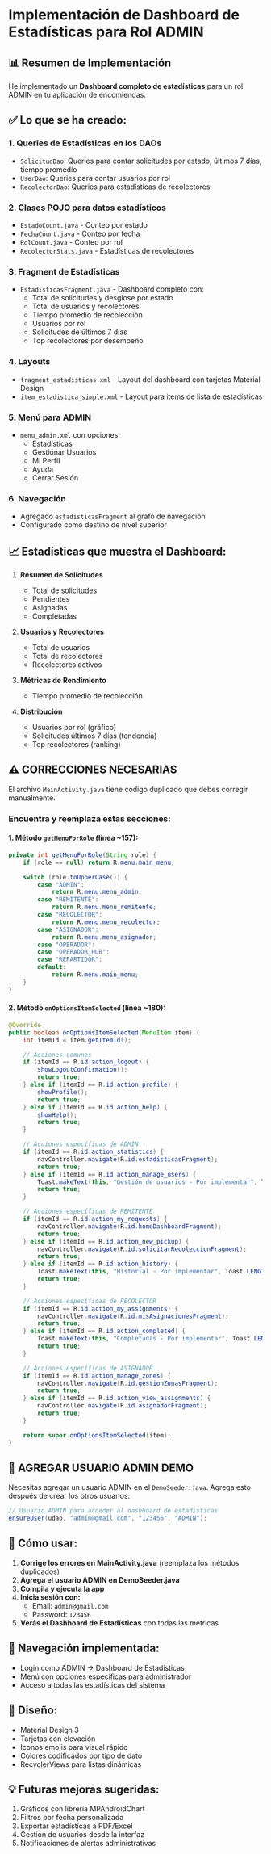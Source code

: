 # Implementación de Dashboard de Estadísticas para Rol ADMIN

## 📊 Resumen de Implementación

He implementado un **Dashboard completo de estadísticas** para un rol ADMIN en tu aplicación de encomiendas.

## ✅ Lo que se ha creado:

### 1. **Queries de Estadísticas en los DAOs**
   - `SolicitudDao`: Queries para contar solicitudes por estado, últimos 7 días, tiempo promedio
   - `UserDao`: Queries para contar usuarios por rol
   - `RecolectorDao`: Queries para estadísticas de recolectores

### 2. **Clases POJO para datos estadísticos**
   - `EstadoCount.java` - Conteo por estado
   - `FechaCount.java` - Conteo por fecha
   - `RolCount.java` - Conteo por rol
   - `RecolectorStats.java` - Estadísticas de recolectores

### 3. **Fragment de Estadísticas**
   - `EstadisticasFragment.java` - Dashboard completo con:
     * Total de solicitudes y desglose por estado
     * Total de usuarios y recolectores
     * Tiempo promedio de recolección
     * Usuarios por rol
     * Solicitudes de últimos 7 días
     * Top recolectores por desempeño

### 4. **Layouts**
   - `fragment_estadisticas.xml` - Layout del dashboard con tarjetas Material Design
   - `item_estadistica_simple.xml` - Layout para items de lista de estadísticas

### 5. **Menú para ADMIN**
   - `menu_admin.xml` con opciones:
     * Estadísticas
     * Gestionar Usuarios
     * Mi Perfil
     * Ayuda
     * Cerrar Sesión

### 6. **Navegación**
   - Agregado `estadisticasFragment` al grafo de navegación
   - Configurado como destino de nivel superior

## 📈 Estadísticas que muestra el Dashboard:

1. **Resumen de Solicitudes**
   - Total de solicitudes
   - Pendientes
   - Asignadas
   - Completadas

2. **Usuarios y Recolectores**
   - Total de usuarios
   - Total de recolectores
   - Recolectores activos

3. **Métricas de Rendimiento**
   - Tiempo promedio de recolección

4. **Distribución**
   - Usuarios por rol (gráfico)
   - Solicitudes últimos 7 días (tendencia)
   - Top recolectores (ranking)

## ⚠️ CORRECCIONES NECESARIAS

El archivo `MainActivity.java` tiene código duplicado que debes corregir manualmente.

### Encuentra y reemplaza estas secciones:

#### 1. Método `getMenuForRole` (línea ~157):
```java
private int getMenuForRole(String role) {
    if (role == null) return R.menu.main_menu;

    switch (role.toUpperCase()) {
        case "ADMIN":
            return R.menu.menu_admin;
        case "REMITENTE":
            return R.menu.menu_remitente;
        case "RECOLECTOR":
            return R.menu.menu_recolector;
        case "ASIGNADOR":
            return R.menu.menu_asignador;
        case "OPERADOR":
        case "OPERADOR_HUB":
        case "REPARTIDOR":
        default:
            return R.menu.main_menu;
    }
}
```

#### 2. Método `onOptionsItemSelected` (línea ~180):
```java
@Override
public boolean onOptionsItemSelected(MenuItem item) {
    int itemId = item.getItemId();

    // Acciones comunes
    if (itemId == R.id.action_logout) {
        showLogoutConfirmation();
        return true;
    } else if (itemId == R.id.action_profile) {
        showProfile();
        return true;
    } else if (itemId == R.id.action_help) {
        showHelp();
        return true;
    }

    // Acciones específicas de ADMIN
    if (itemId == R.id.action_statistics) {
        navController.navigate(R.id.estadisticasFragment);
        return true;
    } else if (itemId == R.id.action_manage_users) {
        Toast.makeText(this, "Gestión de usuarios - Por implementar", Toast.LENGTH_SHORT).show();
        return true;
    }

    // Acciones específicas de REMITENTE
    if (itemId == R.id.action_my_requests) {
        navController.navigate(R.id.homeDashboardFragment);
        return true;
    } else if (itemId == R.id.action_new_pickup) {
        navController.navigate(R.id.solicitarRecoleccionFragment);
        return true;
    } else if (itemId == R.id.action_history) {
        Toast.makeText(this, "Historial - Por implementar", Toast.LENGTH_SHORT).show();
        return true;
    }

    // Acciones específicas de RECOLECTOR
    if (itemId == R.id.action_my_assignments) {
        navController.navigate(R.id.misAsignacionesFragment);
        return true;
    } else if (itemId == R.id.action_completed) {
        Toast.makeText(this, "Completadas - Por implementar", Toast.LENGTH_SHORT).show();
        return true;
    }

    // Acciones específicas de ASIGNADOR
    if (itemId == R.id.action_manage_zones) {
        navController.navigate(R.id.gestionZonasFragment);
        return true;
    } else if (itemId == R.id.action_view_assignments) {
        navController.navigate(R.id.asignadorFragment);
        return true;
    }

    return super.onOptionsItemSelected(item);
}
```

## 🔧 AGREGAR USUARIO ADMIN DEMO

Necesitas agregar un usuario ADMIN en el `DemoSeeder.java`. Agrega esto después de crear los otros usuarios:

```java
// Usuario ADMIN para acceder al dashboard de estadísticas
ensureUser(udao, "admin@gmail.com", "123456", "ADMIN");
```

## 🚀 Cómo usar:

1. **Corrige los errores en MainActivity.java** (reemplaza los métodos duplicados)
2. **Agrega el usuario ADMIN en DemoSeeder.java**
3. **Compila y ejecuta la app**
4. **Inicia sesión con:**
   - Email: `admin@gmail.com`
   - Password: `123456`
5. **Verás el Dashboard de Estadísticas** con todas las métricas

## 📱 Navegación implementada:

- Login como ADMIN → Dashboard de Estadísticas
- Menú con opciones específicas para administrador
- Acceso a todas las estadísticas del sistema

## 🎨 Diseño:

- Material Design 3
- Tarjetas con elevación
- Iconos emojis para visual rápido
- Colores codificados por tipo de dato
- RecyclerViews para listas dinámicas

## 💡 Futuras mejoras sugeridas:

1. Gráficos con librería MPAndroidChart
2. Filtros por fecha personalizada
3. Exportar estadísticas a PDF/Excel
4. Gestión de usuarios desde la interfaz
5. Notificaciones de alertas administrativas

